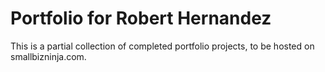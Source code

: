 # Portfolio for Robert Hernandez
This is a partial collection of completed portfolio projects, to be hosted on smallbizninja.com.
